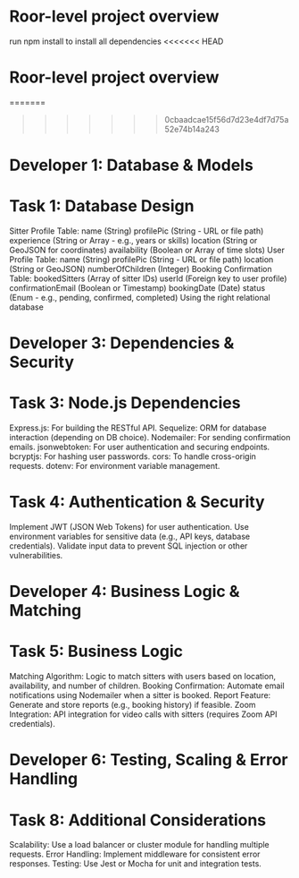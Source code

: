 # Roor-level project overview

run npm install to install all dependencies
<<<<<<< HEAD
# Roor-level project overview
=======
>>>>>>> 0cbaadcae15f56d7d23e4df7d75a52e74b14a243

# Developer 1: Database & Models
# Task 1: Database Design
Sitter Profile Table:
	name (String)
	profilePic (String - URL or file path)
	experience (String or Array - e.g., years or skills)
	location (String or GeoJSON for coordinates)
	availability (Boolean or Array of time slots)
User Profile Table:
	name (String)
	profilePic (String - URL or file path)
	location (String or GeoJSON)
	numberOfChildren (Integer)
Booking Confirmation Table:
	 bookedSitters (Array of sitter IDs)
	userId (Foreign key to user profile)
	confirmationEmail (Boolean or Timestamp)
	bookingDate (Date)
	status (Enum - e.g., pending, confirmed, completed)
Using  the right relational database

# Developer 3: Dependencies & Security
# Task 3: Node.js Dependencies
Express.js: For building the RESTful API.
	 Sequelize: ORM for database interaction (depending on DB choice).
	Nodemailer: For sending confirmation emails.
	jsonwebtoken: For user authentication and securing endpoints.
	bcryptjs: For hashing user passwords.
	cors: To handle cross-origin requests.
	dotenv: For environment variable management.
# Task 4: Authentication & Security
Implement JWT (JSON Web Tokens) for user authentication.
	Use environment variables for sensitive data (e.g., API keys, database credentials).
	Validate input data to prevent SQL injection or other vulnerabilities.

# Developer 4: Business Logic & Matching
# Task 5: Business Logic
Matching Algorithm: Logic to match sitters with users based on location, availability, and number of children.
Booking Confirmation: Automate email notifications using Nodemailer when a sitter is booked.
Report Feature: Generate and store reports (e.g., booking history) if feasible.
Zoom Integration: API integration for video calls with sitters (requires Zoom API credentials).

# Developer 6: Testing, Scaling & Error Handling
# Task 8: Additional Considerations
Scalability: Use a load balancer or cluster module for handling multiple requests.
Error Handling: Implement middleware for consistent error responses.
Testing: Use Jest or Mocha for unit and integration tests.